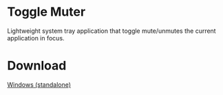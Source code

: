 # Toggle Muter
Lightweight system tray application that toggle mute/unmutes the current application in focus.

# Download
[Windows (standalone)](https://github.com/drewmarsh/toggle-muter/releases/)
